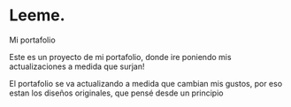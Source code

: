 # Leeme.
Mi portafolio

Este es un proyecto de mi portafolio, donde ire poniendo mis actualizaciones a medida que surjan!

El portafolio se va actualizando a medida que cambian mis gustos, por eso estan los diseños originales, que pensé desde un principio